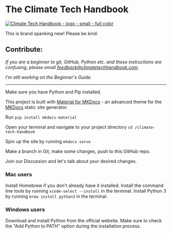 # The Climate Tech Handbook

[![Climate Tech Handbook - logo - small - full color](https://user-images.githubusercontent.com/1459051/233495668-13a7bc63-28b2-444f-8827-765edb7bc0e8.png)](https://climatetechhandbook.com)

This is brand spanking new! Please be kind.

## Contribute:

_If you are a beginner to git, GitHub, Python etc. and these instructions are confusing, please email feedback@climatetechhandbook.com._

_I'm still working on the Beginner's Guide._

---

Make sure you have Python and Pip installed.

This project is built with [Material for MKDocs](https://squidfunk.github.io/mkdocs-material) - an advanced theme for the [MKDocs](https://www.mkdocs.org/) static site generator.

Run `pip install mkdocs-material`

Open your terminal and navigate to your project directory `cd /climate-tech-handbook`

Spin up the site by running `mkdocs serve`

Make a branch in Git, make some changes, push to this GitHub repo.

Join our Discussion and let's talk about your desired changes.


### Mac users
Install Homebrew if you don't already have it installed.
Install the command line tools by running ``xcode-select --install`` in the terminal.
Install Python 3 by running ``brew install python3`` in the terminal.

### Windows users
Download and install Python from the official website.
Make sure to check the "Add Python to PATH" option during the installation process.
